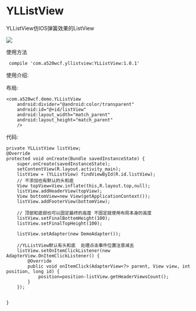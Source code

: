 # YLListView
YLListView仿IOS弹簧效果的ListView

![](https://raw.githubusercontent.com/yll2wcf/YLListView/master/gif/1.gif)

使用方法
   
	 compile 'com.a520wcf.yllistview:YLListView:1.0.1'



使用介绍:
	    
布局:

	<com.a520wcf.demo.YLListView
        android:divider="@android:color/transparent"
        android:id="@+id/listView"
        android:layout_width="match_parent"
        android:layout_height="match_parent"
        />	

代码:

    private YLListView listView;
    @Override
    protected void onCreate(Bundle savedInstanceState) {
        super.onCreate(savedInstanceState);
        setContentView(R.layout.activity_main);
        listView = (YLListView) findViewById(R.id.listView);
        // 不添加也有默认的头和底
        View topView=View.inflate(this,R.layout.top,null);
        listView.addHeaderView(topView);
        View bottomView=new View(getApplicationContext());
        listView.addFooterView(bottomView);

        // 顶部和底部也可以固定最终的高度 不固定就使用布局本身的高度
        listView.setFinalBottomHeight(100);
        listView.setFinalTopHeight(100);

        listView.setAdapter(new DemoAdapter());

        //YLListView默认有头和底  处理点击事件位置注意减去
        listView.setOnItemClickListener(new AdapterView.OnItemClickListener() {
            @Override
            public void onItemClick(AdapterView<?> parent, View view, int position, long id) {
                position=position-listView.getHeaderViewsCount();
            }
        });


    }
